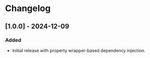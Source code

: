 # Changelog

## [1.0.0] - 2024-12-09
### Added
- Initial release with property wrapper-based dependency injection.

